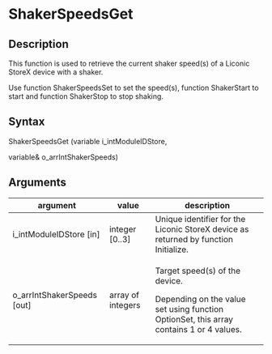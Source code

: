 # ShakerSpeedsGet



## Description

This function is used to retrieve the current shaker speed(s) of a Liconic StoreX device with a shaker.

Use function ShakerSpeedsSet to set the speed(s), function ShakerStart to start and function ShakerStop to stop shaking.

## Syntax

ShakerSpeedsGet (variable i\_intModuleIDStore,

variable& o\_arrIntShakerSpeeds)

## Arguments

| **argument**                 | **value**         | **description**                                                                                                                     |
| ---------------------------- | ----------------- | ----------------------------------------------------------------------------------------------------------------------------------- |
| i\_intModuleIDStore \[in]    | integer \[0..3]   | Unique identifier for the Liconic StoreX device as returned by function Initialize.                                                 |
| o\_arrIntShakerSpeeds \[out] | array of integers | <p>Target speed(s) of the device.</p><p>Depending on the value set using function OptionSet, this array contains 1 or 4 values.</p> |

